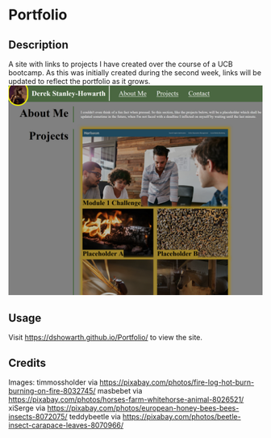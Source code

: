 # Portfolio

## Description
A site with links to projects I have created over the course of a UCB bootcamp. As this was initially created during the second week, links will be updated to reflect the portfolio as it grows. 
![Screenshot of site](image-1.png)

## Usage
Visit https://dshowarth.github.io/Portfolio/ to view the site. 

## Credits

Images:
timmossholder via https://pixabay.com/photos/fire-log-hot-burn-burning-on-fire-8032745/
masbebet via https://pixabay.com/photos/horses-farm-whitehorse-animal-8026521/
xiSerge via https://pixabay.com/photos/european-honey-bees-bees-insects-8072075/
teddybeetle via https://pixabay.com/photos/beetle-insect-carapace-leaves-8070966/